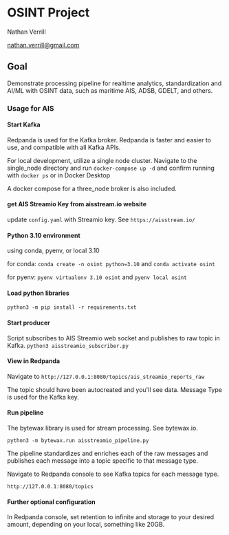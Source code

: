 # OSINT Project

Nathan Verrill

nathan.verrill@gmail.com

## Goal

Demonstrate processing pipeline for realtime analytics, standardization and AI/ML with OSINT data, such as maritime AIS, ADSB, GDELT, and others.

### Usage for AIS

#### Start Kafka

Redpanda is used for the Kafka broker. Redpanda is faster and easier to use, and compatible with all Kafka APIs.

For local development, utilize a single node cluster. Navigate to the single_node directory and run `docker-compose up -d` and confirm running with `docker ps` or in Docker Desktop

A docker compose for a three_node broker is also included.

#### get AIS Streamio Key from aisstream.io website

update `config.yaml` with Streamio key. See `https://aisstream.io/`

#### Python 3.10 environment

using conda, pyenv, or local 3.10

for conda: `conda create -n osint python=3.10` and `conda activate osint`

for pyenv: `pyenv virtualenv 3.10 osint` and `pyenv local osint`

#### Load python libraries

`python3 -m pip install -r requirements.txt`

#### Start producer

Script subscribes to AIS Streamio web socket and publishes to raw topic in Kafka.
`python3 aisstreamio_subscriber.py`

#### View in Redpanda

Navigate to `http://127.0.0.1:8080/topics/ais_streamio_reports_raw`

The topic should have been autocreated and you'll see data. Message Type is used for the Kafka key.

#### Run pipeline

The bytewax library is used for stream processing. See bytewax.io.

`python3 -m bytewax.run aisstreamio_pipeline.py`

The pipeline standardizes and enriches each of the raw messages and publishes each message into a topic specific to that message type.

Navigate to Redpanda console to see Kafka topics for each message type.

`http://127.0.0.1:8080/topics`

#### Further optional configuration

In Redpanda console, set retention to infinite and storage to your desired amount, depending on your local, something like 20GB.
